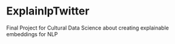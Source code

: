 # ExplainlpTwitter
Final Project for Cultural Data Science about creating explainable embeddings for NLP
